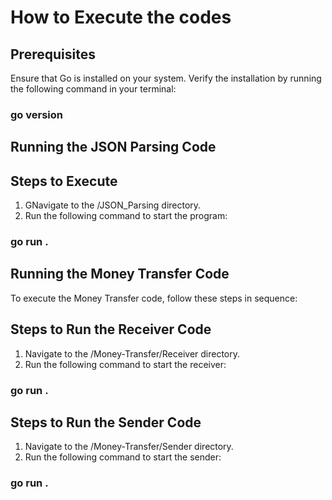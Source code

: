 # How to Execute the codes

## Prerequisites

Ensure that Go is installed on your system. Verify the installation by running the following command in your terminal:
### go version

## Running the JSON Parsing Code

## Steps to Execute
1) GNavigate to the /JSON_Parsing directory.
2) Run the following command to start the program:
### go run .

## Running the Money Transfer Code

To execute the Money Transfer code, follow these steps in sequence:

## Steps to Run the Receiver Code
1) Navigate to the /Money-Transfer/Receiver directory.
2) Run the following command to start the receiver:
### go run .

## Steps to Run the Sender Code
1) Navigate to the /Money-Transfer/Sender directory.
2) Run the following command to start the sender:
### go run .


